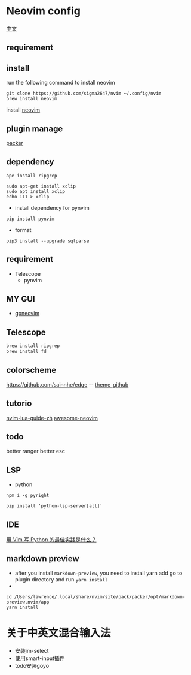 # Neovim config

[中文](./README_ZH.md)
## requirement

## install 
run the following command to install neovim
``` shell
git clone https://github.com/sigma2647/nvim ~/.config/nvim
brew install neovim
```


install
[neovim](https://github.com/neovim/neovim)
## plugin manage
[packer](https://github.com/wbthomason/packer.nvim)


## dependency
``` shell
ape install ripgrep
```
``` shell
sudo apt-get install xclip
sudo apt install xclip
echo 111 > xclip
```
- install dependency for pynvim
```
pip install pynvim
```
- format

```
pip3 install --upgrade sqlparse
```

## requirement
- Telescope
    - pynvim

## MY GUI
- [goneovim](https://github.com/akiyosi/goneovim)

## Telescope
```bash
brew install ripgrep
brew install fd
```
## colorscheme
https://github.com/sainnhe/edge
-- [theme_github](https://github.com/rafi/awesome-vim-colorschemes)

## tutorio
[nvim-lua-guide-zh](https://github.com/glepnir/nvim-lua-guide-zh)
[awesome-neovim](https://github.com/rockerBOO/awesome-neovim)


## todo
better ranger
better esc


## LSP

- python
```
npm i -g pyright
```

```
pip install 'python-lsp-server[all]'
```
## IDE
[用 Vim 写 Python 的最佳实践是什么？](https://www.zhihu.com/question/19655689)





## markdown preview
- after you install `markdown-preview`, you need to install yarn add go to plugin directory and run `yarn install`
- 
``` shell
cd /Users/lawrence/.local/share/nvim/site/pack/packer/opt/markdown-preview.nvim/app
yarn install
```






# 关于中英文混合输入法
- 安装im-select
- 使用smart-input插件
- todo安装goyo
